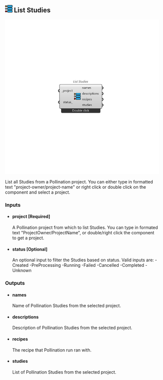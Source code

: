 ## ![List Studies](../../images/icons/List_Studies.png) List Studies

![List Studies](../../images/components/List_Studies.png)

List all Studies from a Pollination project. You can either type in formatted text "project-owner/project-name" or right click or double click on the component and select a project.

### Inputs

* #### project [Required]

  A Pollination project from which to list Studies. You can type in formated text "ProjectOwner/ProjectName", or double/right click the component to get a project.

* #### status [Optional]

  An optional input to filter the Studies based on status. Valid inputs are:  -Created  -PreProcessing  -Running  -Failed  -Cancelled  -Completed  -Unknown

### Outputs

* #### names

  Name of Pollination Studies from the selected project.

* #### descriptions

  Description of Pollination Studies from the selected project.

* #### recipes

  The recipe that Pollination run ran with.

* #### studies

  List of Pollination Studies from the selected project.
